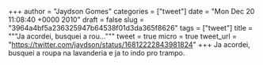 
+++
author = "Jaydson Gomes"
categories = ["tweet"]
date = "Mon Dec 20 11:08:40 +0000 2010"
draft = false
slug = "3964a4bf5a236325947b64538f01d3da365f8626"
tags = ["tweet"]
title = """Ja acordei, busquei a rou..."""
tweet = true
micro = true
tweet_url = "https://twitter.com/jaydson/status/16812222843981824"
+++
Ja acordei, busquei a roupa na lavanderia e ja to indo pro trampo.
